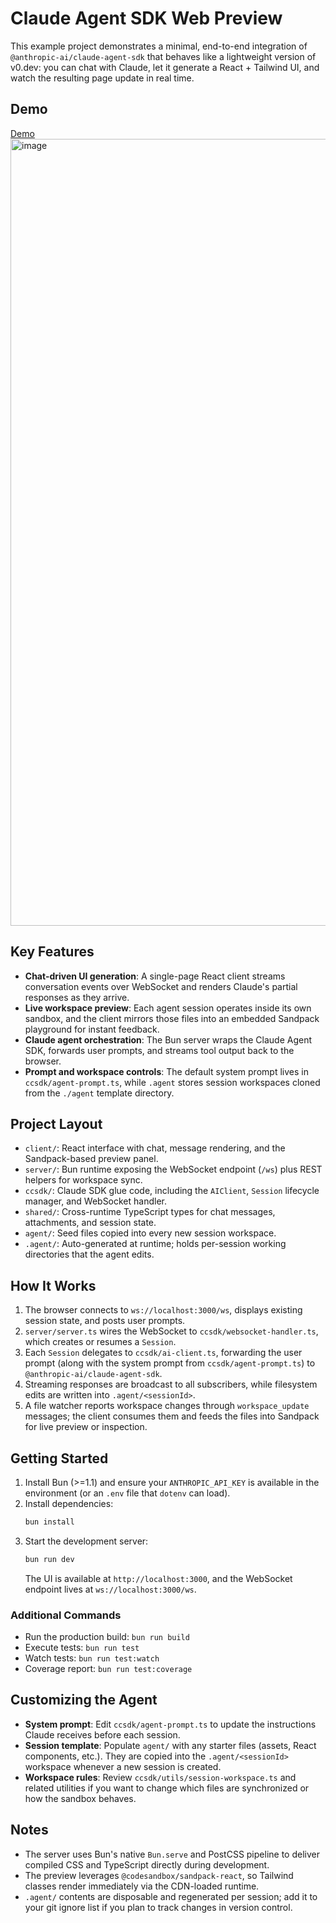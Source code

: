 # Claude Agent SDK Web Preview

This example project demonstrates a minimal, end-to-end integration of `@anthropic-ai/claude-agent-sdk` that behaves like a lightweight version of v0.dev: you can chat with Claude, let it generate a React + Tailwind UI, and watch the resulting page update in real time.

## Demo


[Demo](screenshots/claude-code-v0.mp4)
<img width="1947" height="1259" alt="image" src="https://github.com/user-attachments/assets/046db1ec-b16a-4b5c-b09c-15076e16d1d4" />


## Key Features
- **Chat-driven UI generation**: A single-page React client streams conversation events over WebSocket and renders Claude's partial responses as they arrive.
- **Live workspace preview**: Each agent session operates inside its own sandbox, and the client mirrors those files into an embedded Sandpack playground for instant feedback.
- **Claude agent orchestration**: The Bun server wraps the Claude Agent SDK, forwards user prompts, and streams tool output back to the browser.
- **Prompt and workspace controls**: The default system prompt lives in `ccsdk/agent-prompt.ts`, while `.agent` stores session workspaces cloned from the `./agent` template directory.

## Project Layout
- `client/`: React interface with chat, message rendering, and the Sandpack-based preview panel.
- `server/`: Bun runtime exposing the WebSocket endpoint (`/ws`) plus REST helpers for workspace sync.
- `ccsdk/`: Claude SDK glue code, including the `AIClient`, `Session` lifecycle manager, and WebSocket handler.
- `shared/`: Cross-runtime TypeScript types for chat messages, attachments, and session state.
- `agent/`: Seed files copied into every new session workspace.
- `.agent/`: Auto-generated at runtime; holds per-session working directories that the agent edits.

## How It Works
1. The browser connects to `ws://localhost:3000/ws`, displays existing session state, and posts user prompts.
2. `server/server.ts` wires the WebSocket to `ccsdk/websocket-handler.ts`, which creates or resumes a `Session`.
3. Each `Session` delegates to `ccsdk/ai-client.ts`, forwarding the user prompt (along with the system prompt from `ccsdk/agent-prompt.ts`) to `@anthropic-ai/claude-agent-sdk`.
4. Streaming responses are broadcast to all subscribers, while filesystem edits are written into `.agent/<sessionId>`.
5. A file watcher reports workspace changes through `workspace_update` messages; the client consumes them and feeds the files into Sandpack for live preview or inspection.

## Getting Started
1. Install Bun (>=1.1) and ensure your `ANTHROPIC_API_KEY` is available in the environment (or an `.env` file that `dotenv` can load).
2. Install dependencies:
   ```bash
   bun install
   ```
3. Start the development server:
   ```bash
   bun run dev
   ```
   The UI is available at `http://localhost:3000`, and the WebSocket endpoint lives at `ws://localhost:3000/ws`.

### Additional Commands
- Run the production build: `bun run build`
- Execute tests: `bun run test`
- Watch tests: `bun run test:watch`
- Coverage report: `bun run test:coverage`

## Customizing the Agent
- **System prompt**: Edit `ccsdk/agent-prompt.ts` to update the instructions Claude receives before each session.
- **Session template**: Populate `agent/` with any starter files (assets, React components, etc.). They are copied into the `.agent/<sessionId>` workspace whenever a new session is created.
- **Workspace rules**: Review `ccsdk/utils/session-workspace.ts` and related utilities if you want to change which files are synchronized or how the sandbox behaves.

## Notes
- The server uses Bun's native `Bun.serve` and PostCSS pipeline to deliver compiled CSS and TypeScript directly during development.
- The preview leverages `@codesandbox/sandpack-react`, so Tailwind classes render immediately via the CDN-loaded runtime.
- `.agent/` contents are disposable and regenerated per session; add it to your git ignore list if you plan to track changes in version control.
